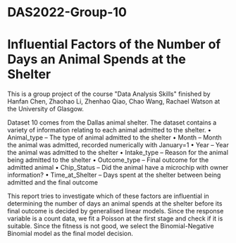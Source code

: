 # DAS2022-Group-10
# Influential Factors of the Number of Days an Animal Spends at the Shelter

This is a group project of the course "Data Analysis Skills" finished by Hanfan Chen, Zhaohao Li, Zhenhao Qiao, Chao Wang, Rachael Watson at the University of Glasgow.

Dataset 10 comes from the Dallas animal shelter. The dataset contains a variety of information relating to each animal admitted to the shelter. 
• Animal_type – The type of animal admitted to the shelter
• Month – Month the animal was admitted, recorded numerically with January=1
• Year – Year the animal was admitted to the shelter
• Intake_type – Reason for the animal being admitted to the shelter
• Outcome_type – Final outcome for the admitted animal
• Chip_Status – Did the animal have a microchip with owner information?
• Time_at_Shelter – Days spent at the shelter between being admitted and the final outcome

This report tries to investigate which of these factors are influential in determining the number of days an animal spends at the shelter before its final outcome is decided by generalised linear models. Since the response variable is a count data, we fit a Poisson at the first stage and check if it is suitable. Since the fitness is not good, we select the Binomial-Negative Binomial model as the final model decision.
